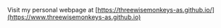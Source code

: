 Visit my personal webpage at [https://threewisemonkeys-as.github.io/](https://www.threewisemonkeys-as.github.io)
